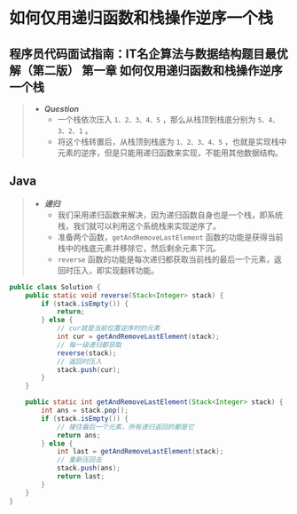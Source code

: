 # 如何仅用递归函数和栈操作逆序一个栈

## 程序员代码面试指南：IT名企算法与数据结构题目最优解（第二版） 第一章 如何仅用递归函数和栈操作逆序一个栈

> - ***Question***
>   - 一个栈依次压入 `1、2、3、4、5` ，那么从栈顶到栈底分别为 `5、4、3、2、1` 。
>   - 将这个栈转置后，从栈顶到栈底为 `1、2、3、4、5` ，也就是实现栈中元素的逆序，但是只能用递归函数来实现，不能用其他数据结构。

## Java

> - ***递归***
>   - 我们采用递归函数来解决，因为递归函数自身也是一个栈，即系统栈，我们就可以利用这个系统栈来实现逆序了。
>   - 准备两个函数，`getAndRemoveLastElement` 函数的功能是获得当前栈中的栈底元素并移除它，然后剩余元素下沉。
>   - `reverse` 函数的功能是每次递归都获取当前栈的最后一个元素，返回时压入，即实现翻转功能。

```java
public class Solution {
    public static void reverse(Stack<Integer> stack) {
        if (stack.isEmpty()) {
            return;
        } else {
            // cur就是当前位置逆序时的元素
            int cur = getAndRemoveLastElement(stack);
            // 每一级递归都获取
            reverse(stack);
            // 返回时压入
            stack.push(cur);
        }
    }

    public static int getAndRemoveLastElement(Stack<Integer> stack) {
        int ans = stack.pop();
        if (stack.isEmpty()) {
            // 接住最后一个元素，所有递归返回的都是它
            return ans;
        } else {
            int last = getAndRemoveLastElement(stack);
            // 重新压回去
            stack.push(ans);
            return last;
        }
    }
}
```
